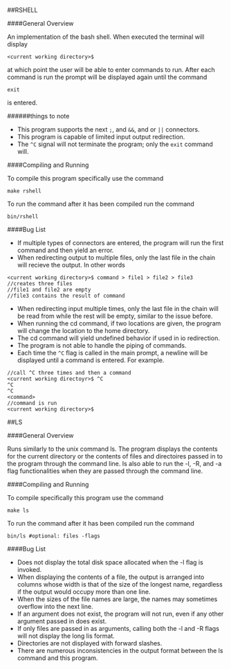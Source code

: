 ##RSHELL

####General Overview

An implementation of the bash shell. When executed the terminal will display
	
	<current working directory>$

at which point the user will be able to enter commands to run. After each command is run
the prompt will be displayed again until the command

	exit

is entered.

######things to note
* This program supports the next `;`, and `&&`, and or `||` connectors. 
* This program is capable of limited input output redirection.
* The `^C` signal will not terminate the program; only the `exit` command will.

####Compiling and Running

To compile this program specifically use the command

	make rshell

To run the command after it has been compiled run the command

	bin/rshell

####Bug List

* If multiple types of connectors are entered, the program will run the first command and then
yield an error.
* When redirecting output to multiple files, only the last file in the chain will recieve
the output. In other words

```
<current working directory>$ command > file1 > file2 > file3
//creates three files
//file1 and file2 are empty
//file3 contains the result of command
```
* When redirecting input multiple times, only the last file in the chain will be read from while
the rest will be empty, similar to the issue before.
* When running the cd command, if two locations are given, the program will change the location
to the home directory.
* The cd command will yield undefined behavior if used in io redirection.
* The program is not able to handle the piping of commands.
* Each time the `^C` flag is called in the main prompt, a newline will be displayed until a command is entered.
For example.

```
//call ^C three times and then a command
<current working directoyr>$ ^C
^C
^C
<command>
//command is run
<current working directory>$ 
```

##LS

####General Overview

Runs similarly to the unix command ls. The program displays the contents for the
current directory or the contents of files and directoires passed in to the program
through the command line. Is also able to run the -l, -R, and -a flag functionalities
when they are passed through the command line.

####Compiling and Running

To compile specifically this program use the command

	make ls

To run the command after it has been compiled run the command

	bin/ls #optional: files -flags

####Bug List

* Does not display the total disk space allocated when the -l flag is invoked.
* When displaying the contents of a file, the output is arranged into columns whose
width is that of the size of the longest name, regardless if the output would occupy
more than one line.
* When the sizes of the file names are large, the names may sometimes overflow into the
next line.
* If an argument does not exist, the program will not run, even if any other argument passed in
does exist.
* If only files are passed in as arguments, calling both the -l and -R flags will not display the
long lis format.
* Directories are not displayed with forward slashes.
* There are numerous inconsistencies in the output format between the ls command and this program.
